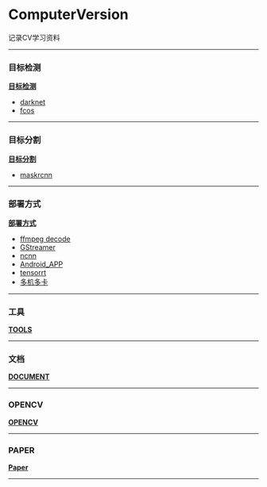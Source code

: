 # ComputerVersion
记录CV学习资料

---

### 目标检测

**[目标检测](https://github.com/yangnaGitHub/ComputerVersion/tree/master/detection)**
* [darknet](https://github.com/yangnaGitHub/ComputerVersion/tree/master/detection/darknet)
* [fcos](https://github.com/yangnaGitHub/ComputerVersion/tree/master/detection/fcos-paper.pdf)

---

### 目标分割

**[目标分割](https://github.com/yangnaGitHub/ComputerVersion/tree/master/segmentation)**
* [maskrcnn](https://github.com/yangnaGitHub/ComputerVersion/tree/master/segmentation/maskrcnn.pdf)

---

### 部署方式

**[部署方式](https://github.com/yangnaGitHub/ComputerVersion/tree/master/platform)**
* [ffmpeg decode](https://github.com/yangnaGitHub/ComputerVersion/tree/master/platform/ffmpeg_decode)
* [GStreamer](https://github.com/yangnaGitHub/ComputerVersion/tree/master/platform/GStreamer)
* [ncnn](https://github.com/yangnaGitHub/ComputerVersion/tree/master/platform/ncnn)
* [Android_APP](https://github.com/yangnaGitHub/ComputerVersion/tree/master/platform/Android_APP)
* [tensorrt](https://github.com/yangnaGitHub/ComputerVersion/tree/master/platform/tensorrt)
* [多机多卡](https://github.com/yangnaGitHub/ComputerVersion/tree/master/platform/%E5%A4%9A%E6%9C%BA%E5%A4%9A%E5%8D%A1)

---

### 工具

**[TOOLS](https://github.com/yangnaGitHub/ComputerVersion/tree/master/others)**

---

### 文档

**[DOCUMENT](https://github.com/yangnaGitHub/ComputerVersion/tree/master/document)**

---

### OPENCV

**[OPENCV](https://github.com/yangnaGitHub/ComputerVersion/tree/master/opencv)**

---

### PAPER

**[Paper](https://github.com/yangnaGitHub/ComputerVersion/tree/master/paper)**

---

